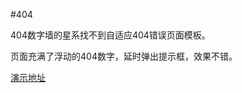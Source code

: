 #404

404数字墙的星系找不到自适应404错误页面模板。

页面充满了浮动的404数字，延时弹出提示框，效果不错。

<a href="http://404.demo.52linglong.com/016/" target="_blank">演示地址</a>
